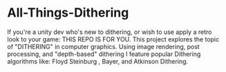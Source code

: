 # All-Things-Dithering
If you're a unity dev who's new to dithering, or wish to use apply a retro look to your game: THIS REPO IS FOR YOU.  This project explores the topic of "DITHERING" in computer graphics. Using image rendering, post processing, and "depth-based" dithering I feature popular Dithering algorithms like: Floyd Steinburg , Bayer, and Atkinson Dithering.   
